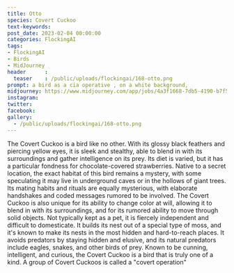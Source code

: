 ```yaml
---
title: Otto
species: Covert Cuckoo
text-keywords: 
post_date: 2023-02-04 00:00:00
categories: FlockingAI
tags:
- FlockingAI
- Birds
- MidJourney 
header      :
  teaser    : /public/uploads/flockingai/168-otto.png
prompt: a bird as a cia operative , on a white background, 
midjourney: https://www.midjourney.com/app/jobs/4a3f1668-7db5-4190-b7f5-0fab4b24bfb7
instagram: 
twitter: 
facebook: 
gallery: 
  - /public/uploads/flockingai/168-otto.png
---
```


The Covert Cuckoo is a bird like no other. With its glossy black feathers and piercing yellow eyes, it is sleek and stealthy, able to blend in with its surroundings and gather intelligence on its prey. Its diet is varied, but it has a particular fondness for chocolate-covered strawberries. Native to a secret location, the exact habitat of this bird remains a mystery, with some speculating it may live in underground caves or in the hollows of giant trees. Its mating habits and rituals are equally mysterious, with elaborate handshakes and coded messages rumored to be involved. The Covert Cuckoo is also unique for its ability to change color at will, allowing it to blend in with its surroundings, and for its rumored ability to move through solid objects. Not typically kept as a pet, it is fiercely independent and difficult to domesticate. It builds its nest out of a special type of moss, and it's known to make its nests in the most hidden and hard-to-reach places. It avoids predators by staying hidden and elusive, and its natural predators include eagles, snakes, and other birds of prey. Known to be cunning, intelligent, and curious, the Covert Cuckoo is a bird that is truly one of a kind. A group of Covert Cuckoos is called a "covert operation"